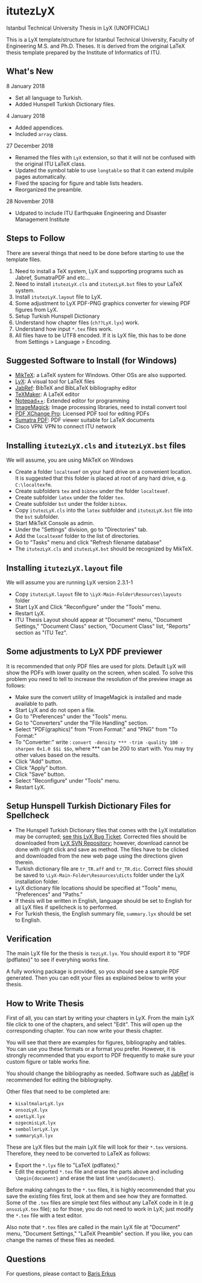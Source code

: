 # itutezLyX

Istanbul Technical University Thesis in LyX (UNOFFICIAL)

This is a LyX template/structure for Istanbul Technical University, Faculty of Engineering M.S. and Ph.D. Theses. It is derived from the original LaTeX thesis template prepared by the Institute of Informatics of ITU.

## What's New

8 January 2018

* Set all language to Turkish.
* Added Hunspell Turkish Dictionary files.

4 January 2018

* Added appendices.
* Included `array` class.

27 December 2018

* Renamed the files with `LyX` extension, so that it will not be confused with the original ITU LaTeX class.
* Updated the symbol table to use `longtable` so that it can extend mulpile pages automatically.
* Fixed the spacing for figure and table lists headers.
* Reorganized the preamble.

28 November 2018

* Udpated to include ITU Earthquake Engineering and Disaster Management Institute

## Steps to Follow

There are several things that need to be done before starting to use the template files.

1. Need to install a TeX system, LyX and supporting programs such as Jabref, SumatraPDF and etc...
1. Need to install `itutezLyX.cls` and `itutezLyX.bst` files to your LaTeX system.
1. Install `itutezLyX.layout` file to LyX.
1. Some adjustment to LyX PDF-PNG graphics converter for viewing PDF figures from LyX.
1. Setup Turkish Hunspell Dictionary
1. Understand how chapter files (`ch??LyX.lyx`) work.
1. Understand how input `*.tex` files work.
1. All files have to be UTF8 encoded. If it is LyX file, this has to be done from Settings > Language > Encoding.

## Suggested Software to Install (for Windows)

* [MikTeX](http://miktex.org/): a LaTeX system for Windows. Other OSs are also supported.
* [LyX](http://lyx.org/): A visual tool for LaTeX files
* [JabRef](http://www.jabref.org/): BibTeX and BibLaTeX bibliography editor
* [TeXMaker](http://www.xm1math.net/texmaker/): A LaTeX editor
* [Notepad++](https://notepad-plus-plus.org/): Extended editor for programming
* [ImageMagick](https://imagemagick.org): Image processing libraries, need to install convert tool
* [PDF XChange Pro](https://www.tracker-software.com/product/pdf-xchange-pro): Licensed PDF tool for editing PDFs
* [Sumatra PDF](https://www.sumatrapdfreader.org/): PDF viewer suitable for LaTeX documents
* Cisco VPN: VPN to connect ITU network

## Installing `itutezLyX.cls` and `itutezLyX.bst` files

We will assume, you are using MikTeX on Windows

* Create a folder `localtexmf` on your hard drive on a convenient location. It is suggested that this folder is placed at root of any hard drive, e.g. `C:\localtexfm`.
* Create subfolders `tex` and `bibtex` under the folder `localtexmf`.
* Create subfolder `latex` under the folder `tex`.
* Create subfolder `bst` under the folder `bibtex`.
* Copy `itutezLyX.cls` into the `latex` subfolder and `itutezLyX.bst` file into the `bst` subfolder.
* Start MikTeX Console as admin.
* Under the "Settings" division, go to "Directories" tab.
* Add the `localtexmf` folder to the list of directories.
* Go to "Tasks" menu and click "Refresh filename database"
* The  `itutezLyX.cls` and `itutezLyX.bst`  should be recognized by MikTeX.

## Installing `itutezLyX.layout` file

We will assume you are running LyX version 2.3.1-1

* Copy `itutezLyX.layout` file to `\LyX-Main-Folder\Resources\layouts` folder
* Start LyX and Click "Reconfigure" under the "Tools" menu.
* Restart LyX.
* ITU Thesis Layout should appear at "Document" menu, "Document Settings," "Document Class" section, "Document Class" list, "Reports" section as "ITU Tez".

## Some adjustments to LyX PDF previewer

It is recommended that only PDF files are used for plots. Default LyX will show the PDFs with lower quality on the screen, when scaled. To solve this problem you need to tell to increase the resolution of the preview image as follows:

* Make sure the convert utility of ImageMagick is installed and made available to path.
* Start LyX and do not open a file.
* Go to "Preferences" under the "Tools" menu.
* Go to "Converters" under the "File Handling" section.
* Select "PDF(graphics)" from "From Format:" and "PNG" from "To Format:"
* To "Converter:" write : `convert -density *** -trim -quality 100 -sharpen 0x1.0 $$i $$o`, where *** can be 200 to start with. You may try other values based on the results.
* Click "Add" button.
* Click "Apply" button.
* Click "Save" button.
* Select "Reconfigure" under "Tools" menu.
* Restart LyX.

## Setup Hunspell Turkish Dictionary Files for Spellcheck

* The Hunspell Turkish Dictionary files that comes with the LyX installation may be corrupted; [see this LyX Bug Ticket](https://www.lyx.org/trac/ticket/11452). Corrected files should be downloaded from [LyX SVN Repository](https://www.lyx.org/trac/browser/lyxsvn/dictionaries/trunk/dicts); however, download cannot be done with right click and save as method. The files have to be clicked and downloaded from the new web page using the directions given therein.
* Turkish dictionary file are `tr_TR.aff` and `tr_TR.dic`. Correct files should be saved to `\LyX-Main-Folder\Resources\dicts` folder under the LyX installation folder.
* LyX dictionary file locations should be specified at "Tools" menu, "Preferences" and "Paths."
* If thesis will be written in English, language should be set to English for all LyX files if spellcheck is to performed.
* For Turkish thesis, the English summary file, `summary.lyx` should be set to English.

## Verification

The main LyX file for the thesis is `tezLyX.lyx`. You should export it to "PDF (pdflatex)" to see if everyhing works fine.

A fully working package is provided, so you should see a sample PDF generated. Then you can edit your files as explained below to write your thesis.

## How to Write Thesis

First of all, you can start by writing your chapters in LyX. From the main LyX file click to one of the chapters, and select "Edit". This will open up the corresponding chapter. You can now write your thesis chapter.

You will see that there are examples for figures, bibliography and tables. You can use you these formats or a format you prefer. However, it is strongly recommended that you export to PDF frequently to make sure your custom figure or table works fine.

You should change the bibliography as needed. Software such as [JabRef](http://www.jabref.org/) is recommended for editing the bibliography.

Other files that need to be completed are:

* `kisaltmalarLyX.lyx`
* `onsozLyX.lyx`
* `ozetLyX.lyx`
* `ozgecmisLyX.lyx`
* `sembollerLyX.lyx`
* `summaryLyX.lyx`

These are LyX files but the main LyX file will look for their `*.tex` versions. Therefore, they need to be converted to LaTeX as follows:

* Export the `*.lyx` file to "LaTeX (pdflatex)."
* Edit the exported `*.tex` file and erase the parts above and including `\begin{document}` and erase the last line `\end{document}`.

Before making cahnges to the `*.tex` files, it is highly recommended that you save the existing files first, look at them and see how they are formatted. Some of the `.tex` files are simple text files without any LaTeX code in it (e.g `onsozLyX.tex` file); so for those, you do not need to work in LyX; just modify the `*.tex` file with a text editor.

Also note that `*.tex` files are called in the main LyX file at "Document" menu, "Document Settings," "LaTeX Preamble" section. If you like, you can change the names of these files as needed.

## Questions

For questions, please contact to [Baris Erkus](mailto:bariserkus@itu.edu.tr)
